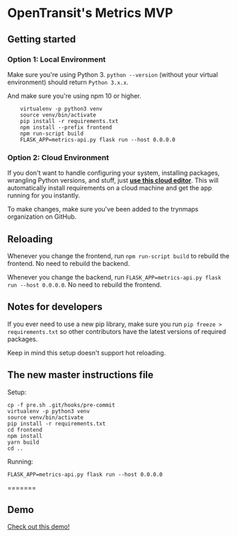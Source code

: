 # OpenTransit's Metrics MVP

## Getting started


### Option 1: Local Environment

Make sure you're using Python 3. `python --version` (without your virtual environment) should return `Python 3.x.x`.

And make sure you're using npm 10 or higher.

```
    virtualenv -p python3 venv
    source venv/bin/activate
    pip install -r requirements.txt
    npm install --prefix frontend
    npm run-script build
    FLASK_APP=metrics-api.py flask run --host 0.0.0.0
```

### Option 2: Cloud Environment

If you don't want to handle configuring your system, installing packages,
wrangling Python versions, and stuff, just **[use this cloud editor](http://gitpod.io#https://github.com/trynmaps/metrics-mvp)**.
This will automatically install requirements on a cloud machine
and get the app running for you instantly.

To make changes, make sure you've been added to the trynmaps organization
on GitHub.


## Reloading

Whenever you change the frontend, run `npm run-script build` to rebuild the frontend.
No need to rebuild the backend.

Whenever you change the backend, run `FLASK_APP=metrics-api.py flask run --host 0.0.0.0`.
No need to rebuild the frontend.

## Notes for developers

If you ever need to use a new pip library, make sure you run `pip freeze > requirements.txt` so other contributors have the latest versions of required packages.

Keep in mind this setup doesn't support hot reloading.


## The new master instructions file

Setup:

```
cp -f pre.sh .git/hooks/pre-commit
virtualenv -p python3 venv
source venv/bin/activate
pip install -r requirements.txt
cd frontend
npm install
yarn build
cd ..
```

Running:

```
FLASK_APP=metrics-api.py flask run --host 0.0.0.0
```

=======
## Demo

[Check out this demo!](https://opentransit.herokuapp.com/metrics)
